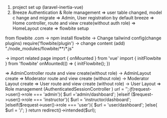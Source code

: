  1. project set up (laravel-inertia-vue)
 2.  Breeze Authentication & Role management
 => user table changed, model c hange and migrate
=> Admin, User registration by default breeze
=>  Home controller, route and view create(without auth role)
=>  HomeLayout create 
=> flowbite setup 

from flowbite .com
-> npm install flowbite
-> Change tailwind config(change plugins)
 require('flowbite/plugin')
 -> change content (add)
"./node_modules/flowbite/**/*.js"

-> import related page 
import { onMounted } from 'vue'
import { initFlowbite } from 'flowbite'
onMounted(() => {
    initFlowbite();
})

=> AdminController route and view create(without role)
-> AdminLayout create
=> Moderator route and view create (without role)
-> Moderator Layout create
=> User route and view create (without role)
-> User Layout
=> Role management (AuthenticatedSessionController )
  $url = '';
        if($request->user()->role === 'admin'){
            $url ='admin/dashboard';
        }elseif ($request->user()->role === 'instructor'){
            $url = 'instructor/dashboard';
        }elseif($request->user()->role === 'user'){
            $url = 'user/dashboard'; 
        }else{
            $url = '/';
        }
        return redirect()->intended($url);

<!-- ===============admin and user route complete  -->
